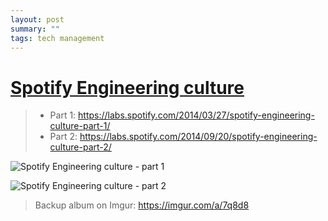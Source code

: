 ```yaml
---
layout: post
summary: ""
tags: tech management
---
```

# [Spotify Engineering culture](https://labs.spotify.com/2014/03/27/spotify-engineering-culture-part-1/)

> - Part 1: https://labs.spotify.com/2014/03/27/spotify-engineering-culture-part-1/
> - Part 2: https://labs.spotify.com/2014/09/20/spotify-engineering-culture-part-2/

![Spotify Engineering culture - part 1](https://spotifylabscom.files.wordpress.com/2014/03/spotify-engineering-culture-part1.jpeg)

![Spotify Engineering culture - part 2](https://spotifylabscom.files.wordpress.com/2014/09/spotify-engineering-culture-part2.jpeg)

> Backup album on Imgur: https://imgur.com/a/7q8d8